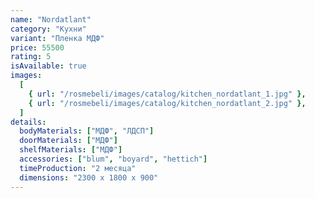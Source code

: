```yaml
---
name: "Nordatlant"
category: "Кухни"
variant: "Пленка МДФ"
price: 55500
rating: 5
isAvailable: true
images:
  [
    { url: "/rosmebeli/images/catalog/kitchen_nordatlant_1.jpg" },
    { url: "/rosmebeli/images/catalog/kitchen_nordatlant_2.jpg" },
  ]
details:
  bodyMaterials: ["МДФ", "ЛДСП"]
  doorMaterials: ["МДФ"]
  shelfMaterials: ["МДФ"]
  accessories: ["blum", "boyard", "hettich"]
  timeProduction: "2 месяца"
  dimensions: "2300 х 1800 х 900"
---
```

